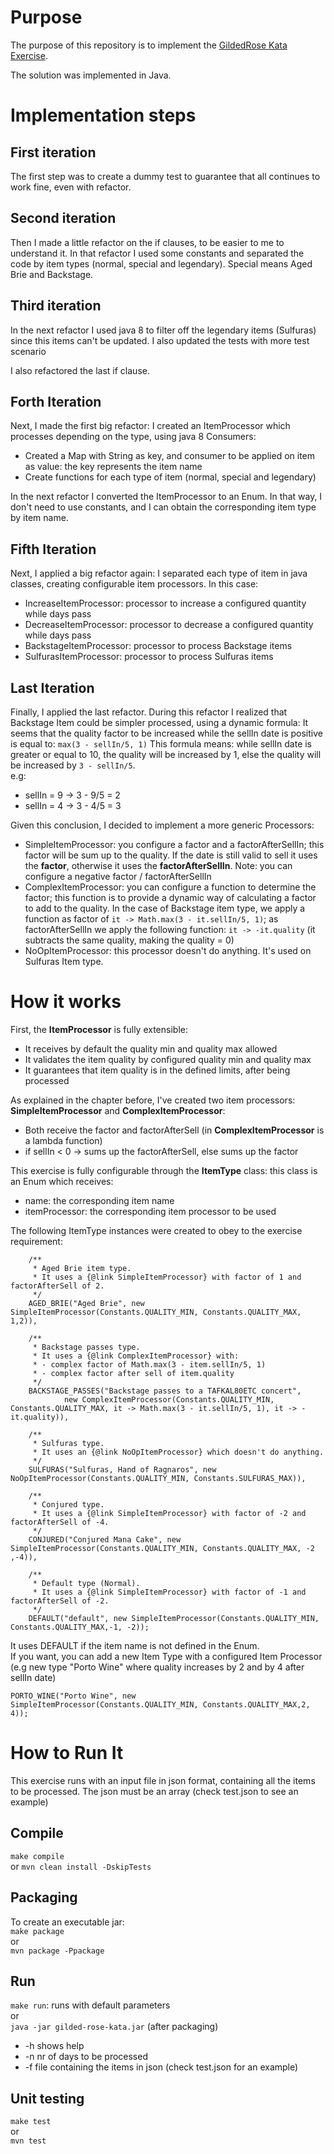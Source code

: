 # Purpose
The purpose of this repository is to implement the [GildedRose Kata Exercise](https://github.com/emilybache/GildedRose-Refactoring-Kata/).

The solution was implemented in Java.

# Implementation steps

## First iteration
The first step was to create a dummy test to guarantee that all continues to work fine, even with refactor.

## Second iteration

Then I made a little refactor on the if clauses, to be easier to me to understand it. 
In that refactor I used some constants and separated the code by item types (normal, special and legendary).
Special means Aged Brie and Backstage.

## Third iteration

In the next refactor I used java 8 to filter off the legendary items (Sulfuras) since this items can't be updated.
I also updated the tests with more test scenario

I also refactored the last if clause.

## Forth Iteration

Next, I made the first big refactor: I created an ItemProcessor which processes depending on the type, using java 8 Consumers:
* Created a Map with String as key, and consumer to be applied on item as value: the key represents the item name
* Create functions for each type of item (normal, special and legendary)

In the next refactor I converted the ItemProcessor to an Enum. In that way, I don't need to use constants,
and I can obtain the corresponding item type by item name.

## Fifth Iteration

Next, I applied a big refactor again: I separated each type of item in java classes, creating configurable item processors.
In this case:
* IncreaseItemProcessor: processor to increase a configured quantity while days pass
* DecreaseItemProcessor: processor to decrease a configured quantity while days pass
* BackstageItemProcessor: processor to process Backstage items
* SulfurasItemProcessor: processor to process Sulfuras items

## Last Iteration

Finally, I applied the last refactor. 
During this refactor I realized that Backstage Item could be simpler processed, using a dynamic formula:
It seems that the quality factor to be increased while the sellIn date is positive is equal to: `max(3 - sellIn/5, 1)`
This formula means: while sellIn date is greater or equal to 10, the quality will be increased by 1, else the quality will be increased by `3 - sellIn/5`.\
e.g: 
* sellIn = 9 -> 3 - 9/5 = 2
* sellIn = 4 -> 3 - 4/5 = 3

Given this conclusion, I decided to implement a more generic Processors:
* SimpleItemProcessor: you configure a factor and a factorAfterSellIn; this factor will be sum up to the quality. 
If the date is still valid to sell it uses the **factor**, otherwise it uses the **factorAfterSellIn**. 
Note: you can configure a negative factor / factorAfterSellIn
* ComplexItemProcessor: you can configure a function to determine the factor; this function is to provide a dynamic way of calculating a factor to add to the quality.
In the case of Backstage item type, we apply a function as factor of `it -> Math.max(3 - it.sellIn/5, 1)`; 
as factorAfterSellIn we apply the following function: `it -> -it.quality` (it subtracts the same quality, making the quality = 0)
* NoOpItemProcessor: this processor doesn't do anything. It's used on Sulfuras Item type.

# How it works

First, the **ItemProcessor** is fully extensible:
* It receives by default the quality min and quality max allowed
* It validates the item quality by configured quality min and quality max
* It guarantees that item quality is in the defined limits, after being processed

As explained in the chapter before, I've created two item processors: **SimpleItemProcessor** and **ComplexItemProcessor**:
* Both receive the factor and factorAfterSell (in **ComplexItemProcessor** is a lambda function)
* if sellIn < 0 -> sums up the factorAfterSell, else sums up the factor

This exercise is fully configurable through the **ItemType** class: this class is an Enum which receives:
* name: the corresponding item name 
* itemProcessor: the corresponding item processor to be used

The following ItemType instances were created to obey to the exercise requirement:
```
    /**
     * Aged Brie item type.
     * It uses a {@link SimpleItemProcessor} with factor of 1 and factorAfterSell of 2.
     */
    AGED_BRIE("Aged Brie", new SimpleItemProcessor(Constants.QUALITY_MIN, Constants.QUALITY_MAX, 1,2)),

    /**
     * Backstage passes type.
     * It uses a {@link ComplexItemProcessor} with:
     * - complex factor of Math.max(3 - item.sellIn/5, 1)
     * - complex factor after sell of item.quality
     */
    BACKSTAGE_PASSES("Backstage passes to a TAFKAL80ETC concert",
            new ComplexItemProcessor(Constants.QUALITY_MIN, Constants.QUALITY_MAX, it -> Math.max(3 - it.sellIn/5, 1), it -> -it.quality)),

    /**
     * Sulfuras type.
     * It uses an {@link NoOpItemProcessor} which doesn't do anything.
     */
    SULFURAS("Sulfuras, Hand of Ragnaros", new NoOpItemProcessor(Constants.QUALITY_MIN, Constants.SULFURAS_MAX)),

    /**
     * Conjured type.
     * It uses a {@link SimpleItemProcessor} with factor of -2 and factorAfterSell of -4.
     */
    CONJURED("Conjured Mana Cake", new SimpleItemProcessor(Constants.QUALITY_MIN, Constants.QUALITY_MAX, -2 ,-4)),

    /**
     * Default type (Normal).
     * It uses a {@link SimpleItemProcessor} with factor of -1 and factorAfterSell of -2.
     */
    DEFAULT("default", new SimpleItemProcessor(Constants.QUALITY_MIN, Constants.QUALITY_MAX,-1, -2));
```

It uses DEFAULT if the item name is not defined in the Enum.\
If you want, you can add a new Item Type with a configured Item Processor 
(e.g new type "Porto Wine" where quality increases by 2 and by 4 after sellIn date)
```
PORTO_WINE("Porto Wine", new SimpleItemProcessor(Constants.QUALITY_MIN, Constants.QUALITY_MAX,2, 4));
```

# How to Run It
This exercise runs with an input file in json format, containing all the items to be processed.
The json must be an array (check test.json to see an example)

## Compile
`make compile`\
or
`mvn clean install -DskipTests`

## Packaging
To create an executable jar:\
`make package`\
or\
`mvn package -Ppackage`

## Run
`make run`: runs with default parameters\
or\
`java -jar gilded-rose-kata.jar` (after packaging)
* -h shows help
* -n nr of days to be processed
* -f file containing the items in json (check test.json for an example)

## Unit testing
`make test`\
or\
`mvn test`
